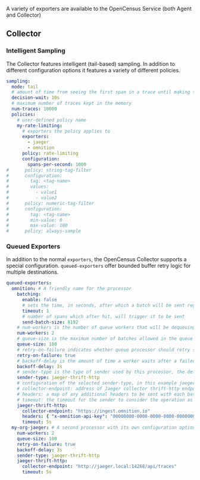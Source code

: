 A variety of exporters are available to the OpenCensus Service (both Agent and Collector)

## Collector

### Intelligent Sampling

The Collector features intelligent (tail-based) sampling. In addition to different configuration
options it features a variety of different policies.
```yaml
sampling:
  mode: tail
  # amount of time from seeing the first span in a trace until making the sampling decision
  decision-wait: 10s
  # maximum number of traces kept in the memory
  num-traces: 10000
  policies:
    # user-defined policy name
    my-rate-limiting:
      # exporters the policy applies to
      exporters:
        - jaeger
        - omnition
      policy: rate-limiting
      configuration:
        spans-per-second: 1000
#      policy: string-tag-filter
#      configuration:
#        tag: <tag-name>
#        values:
#          - value1
#          - value2
#      policy: numeric-tag-filter
#      configuration:
#        tag: <tag-name>
#        min-value: 0
#        max-value: 100
#      policy: always-sample
```

### Queued Exporters

In addition to the normal `exporters`, the OpenCensus Collector supports a special configuration.
`queued-exporters` offer bounded buffer retry logic for multiple destinations.

```yaml
queued-exporters:
  omnition: # A friendly name for the processor
    batching:
      enable: false
      # sets the time, in seconds, after which a batch will be sent regardless of size
      timeout: 1
      # number of spans which after hit, will trigger it to be sent
      send-batch-size: 8192
    # num-workers is the number of queue workers that will be dequeuing batches and sending them out (default is 10)
    num-workers: 2
    # queue-size is the maximum number of batches allowed in the queue at a given time (default is 5000)
    queue-size: 100
    # retry-on-failure indicates whether queue processor should retry span batches in case of processing failure (default is true)
    retry-on-failure: true
    # backoff-delay is the amount of time a worker waits after a failed send before retrying (default is 5 seconds)
    backoff-delay: 3s
    # sender-type is the type of sender used by this processor, the default is an invalid sender so it forces one to be specified
    sender-type: jaeger-thrift-http
    # configuration of the selected sender-type, in this example jaeger-thrift-http. Which supports 3 settings:
    # collector-endpoint: address of Jaeger collector thrift-http endpoint
    # headers: a map of any additional headers to be sent with each batch (e.g.: api keys, etc)
    # timeout: the timeout for the sender to consider the operation as failed
    jaeger-thrift-http:
      collector-endpoint: "https://ingest.omnition.io"
      headers: { "x-omnition-api-key": "00000000-0000-0000-0000-000000000001" }
      timeout: 5s
  my-org-jaeger: # A second processor with its own configuration options
    num-workers: 2
    queue-size: 100
    retry-on-failure: true
    backoff-delay: 3s
    sender-type: jaeger-thrift-http
    jaeger-thrift-http:
      collector-endpoint: "http://jaeger.local:14268/api/traces"
      timeout: 5s
```
